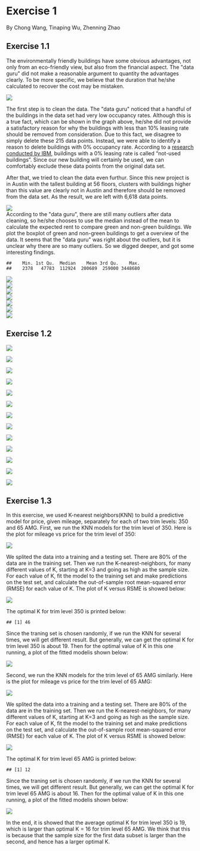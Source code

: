 Exercise 1
==========

By Chong Wang, Tinaping Wu, Zhenning Zhao

Exercise 1.1
------------

The environmentally friendly buildings have some obvious advantages, not only from an eco-friendly view, but also from the financial aspect. The "data guru" did not make a reasonable argument to quantity the advantages clearly. To be more specific, we believe that the duration that he/she calculated to recover the cost may be mistaken.

<img src="Exercise_1_Report_files/figure-markdown_github/p1.1-1.png" style="display: block; margin: auto;" />

The first step is to clean the data. The "data guru" noticed that a handful of the buildings in the data set had very low occupancy rates. Although this is a true fact, which can be shown in the graph above, he/she did not provide a satisfactory reason for why the buildings with less than 10% leasing rate should be removed from consideration. Due to this fact, we disagree to simply delete these 215 data points. Instead, we were able to identify a reason to delete buildings with 0% occupancy rate. According to a [research conducted by IBM](https://www.ibm.com/support/knowledgecenter/en/SSFCZ3_10.5.2/com.ibm.tri.doc/wpm_metrics/r_occupancy_rate.html), buildings with a 0% leasing rate is called “not-used buildings”. Since our new building will certainly be used, we can comfortably exclude these data points from the original data set.

After that, we tried to clean the data even furthur. Since this new project is in Austin with the tallest building at 56 floors, clusters with buildings higher than this value are clearly not in Austin and therefore should be removed from the data set. As the result, we are left with 6,618 data points.

<img src="Exercise_1_Report_files/figure-markdown_github/p1.2-1.png" style="display: block; margin: auto;" /> According to the "data guru", there are still many outliers after data cleaning, so he/she chooses to use the median instead of the mean to calculate the expected rent to compare green and non-green buildings. We plot the boxplot of green and non-green buildings to get a overview of the data. It seems that the "data guru" was right about the outliers, but it is unclear why there are so many outliers. So we digged deeper, and got some interesting findings.

    ##    Min. 1st Qu.  Median    Mean 3rd Qu.    Max. 
    ##    2378   47783  112924  200689  259000 3448680

<img src="Exercise_1_Report_files/figure-markdown_github/p1.3-1.png" style="display: block; margin: auto;" />

<img src="Exercise_1_Report_files/figure-markdown_github/p1.4-1.png" style="display: block; margin: auto;" />

<img src="Exercise_1_Report_files/figure-markdown_github/p1.5-1.png" style="display: block; margin: auto;" />

<img src="Exercise_1_Report_files/figure-markdown_github/p1.6-1.png" style="display: block; margin: auto;" />

<img src="Exercise_1_Report_files/figure-markdown_github/p1.7-1.png" style="display: block; margin: auto;" />

<img src="Exercise_1_Report_files/figure-markdown_github/p1.8-1.png" style="display: block; margin: auto;" />

<img src="Exercise_1_Report_files/figure-markdown_github/p1.9-1.png" style="display: block; margin: auto;" />

Exercise 1.2
------------

![](Exercise_1_Report_files/figure-markdown_github/Q1.2.1-1.png)

![](Exercise_1_Report_files/figure-markdown_github/Q1.2.2-1.png)

![](Exercise_1_Report_files/figure-markdown_github/Q1.2.3-1.png)

![](Exercise_1_Report_files/figure-markdown_github/Q1.2.4-1.png)

![](Exercise_1_Report_files/figure-markdown_github/Q1.2.5-1.png)

![](Exercise_1_Report_files/figure-markdown_github/Q1.2.6-1.png)

![](Exercise_1_Report_files/figure-markdown_github/Q1.2.7_1-1.png)

![](Exercise_1_Report_files/figure-markdown_github/Q1.2.7-1.gif)

![](Exercise_1_Report_files/figure-markdown_github/Q1.2.8-1.gif)

![](Exercise_1_Report_files/figure-markdown_github/Q1.2.9-1.png)

![](Exercise_1_Report_files/figure-markdown_github/Q1.2.10-1.png)

![](Exercise_1_Report_files/figure-markdown_github/Q1.2.11-1.png)

![](Exercise_1_Report_files/figure-markdown_github/Q1.2.12-1.png)

Exercise 1.3
------------

In this exercise, we used K-nearest neighbors(KNN) to build a predictive model for price, given mileage, separately for each of two trim levels: 350 and 65 AMG. First, we run the KNN models for the trim level of 350. Here is the plot for mileage vs price for the trim level of 350:

<img src="Exercise_1_Report_files/figure-markdown_github/s350-1.png" style="display: block; margin: auto;" />

We splited the data into a training and a testing set. There are 80% of the data are in the training set. Then we run the K-nearest-neighbors, for many different values of K, starting at K=3 and going as high as the sample size. For each value of K, fit the model to the training set and make predictions on the test set, and calculate the out-of-sample root mean-squared error (RMSE) for each value of K. The plot of K versus RSME is showed below:

<img src="Exercise_1_Report_files/figure-markdown_github/s350p_KNNplot-1.png" style="display: block; margin: auto;" />

The optimal K for trim level 350 is printed below:

    ## [1] 46

Since the traning set is chosen randomly, if we run the KNN for several times, we will get different result. But generally, we can get the optimal K for trim level 350 is about 19. Then for the optimal value of K in this one running, a plot of the fitted modelis shown below:

<img src="Exercise_1_Report_files/figure-markdown_github/s350p_optimalplot-1.png" style="display: block; margin: auto;" />

Second, we run the KNN models for the trim level of 65 AMG similarly. Here is the plot for mileage vs price for the trim level of 65 AMG:

<img src="Exercise_1_Report_files/figure-markdown_github/s65AMG-1.png" style="display: block; margin: auto;" />

We splited the data into a training and a testing set. There are 80% of the data are in the training set. Then we run the K-nearest-neighbors, for many different values of K, starting at K=3 and going as high as the sample size. For each value of K, fit the model to the training set and make predictions on the test set, and calculate the out-of-sample root mean-squared error (RMSE) for each value of K. The plot of K versus RSME is showed below:

<img src="Exercise_1_Report_files/figure-markdown_github/s65AMGp_KNNplot-1.png" style="display: block; margin: auto;" />

The optimal K for trim level 65 AMG is printed below:

    ## [1] 12

Since the traning set is chosen randomly, if we run the KNN for several times, we will get different result. But generally, we can get the optimal K for trim level 65 AMG is about 16. Then for the optimal value of K in this one running, a plot of the fitted modelis shown below:

<img src="Exercise_1_Report_files/figure-markdown_github/s65p_optimalplot-1.png" style="display: block; margin: auto;" />

In the end, it is showed that the average optimal K for trim level 350 is 19, which is larger than optimal K = 16 for trim level 65 AMG. We think that this is because that the sample size for the first data subset is larger than the second, and hence has a larger optimal K.
